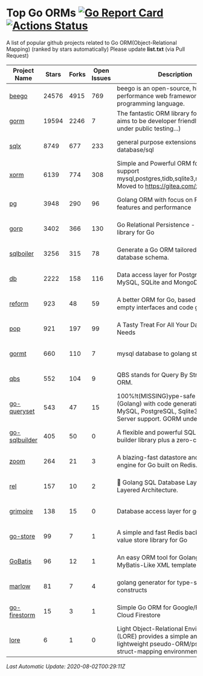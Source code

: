 # Top Go ORMs [![Go Report Card](https://goreportcard.com/badge/github.com/d-tsuji/awesome-go-orms)](https://goreportcard.com/report/github.com/d-tsuji/awesome-go-orms) [![Actions Status](https://github.com/d-tsuji/awesome-go-orms/workflows/CI/badge.svg)](https://github.com/d-tsuji/awesome-go-orms/actions)
A list of popular github projects related to Go ORM(Object-Relational Mapping) (ranked by stars automatically)
Please update **list.txt** (via Pull Request)

| Project Name | Stars | Forks | Open Issues | Description | Last Update |
| ------------ | ----- | ----- | ----------- | ----------- | ----------- |
| [beego](https://github.com/astaxie/beego) | 24576 | 4915 | 769 | beego is an open-source, high-performance web framework for the Go programming language. | 2020-08-01 21:24:25 |
| [gorm](https://github.com/go-gorm/gorm) | 19594 | 2246 | 7 | The fantastic ORM library for Golang, aims to be developer friendly (v2 is under public testing...) | 2020-08-02 00:24:05 |
| [sqlx](https://github.com/jmoiron/sqlx) | 8749 | 677 | 233 | general purpose extensions to golang's database/sql | 2020-08-01 23:07:28 |
| [xorm](https://github.com/go-xorm/xorm) | 6139 | 774 | 308 | Simple and Powerful ORM for Go, support mysql,postgres,tidb,sqlite3,mssql,oracle, Moved to https://gitea.com/xorm/xorm | 2020-08-01 08:06:48 |
| [pg](https://github.com/go-pg/pg) | 3948 | 290 | 96 | Golang ORM with focus on PostgreSQL features and performance | 2020-08-01 13:12:33 |
| [gorp](https://github.com/go-gorp/gorp) | 3402 | 366 | 130 | Go Relational Persistence - an ORM-ish library for Go | 2020-07-30 04:31:18 |
| [sqlboiler](https://github.com/volatiletech/sqlboiler) | 3256 | 315 | 78 | Generate a Go ORM tailored to your database schema. | 2020-08-01 19:23:47 |
| [db](https://github.com/upper/db) | 2222 | 158 | 116 | Data access layer for PostgreSQL, MySQL, SQLite and MongoDB. | 2020-07-30 05:55:40 |
| [reform](https://github.com/go-reform/reform) | 923 | 48 | 59 | A better ORM for Go, based on non-empty interfaces and code generation. | 2020-08-01 20:51:12 |
| [pop](https://github.com/gobuffalo/pop) | 921 | 197 | 99 | A Tasty Treat For All Your Database Needs | 2020-07-28 09:38:20 |
| [gormt](https://github.com/xxjwxc/gormt) | 660 | 110 | 7 | mysql database to golang struct | 2020-07-31 11:14:44 |
| [qbs](https://github.com/coocood/qbs) | 552 | 104 | 9 | QBS stands for Query By Struct. A Go ORM. | 2020-07-17 14:21:17 |
| [go-queryset](https://github.com/jirfag/go-queryset) | 543 | 47 | 15 | 100%!t(MISSING)ype-safe ORM for Go (Golang) with code generation and MySQL, PostgreSQL, Sqlite3, SQL Server support. GORM under the hood. | 2020-07-31 16:13:09 |
| [go-sqlbuilder](https://github.com/huandu/go-sqlbuilder) | 405 | 50 | 0 | A flexible and powerful SQL string builder library plus a zero-config ORM. | 2020-07-30 11:51:39 |
| [zoom](https://github.com/albrow/zoom) | 264 | 21 | 3 | A blazing-fast datastore and querying engine for Go built on Redis. | 2020-07-25 20:49:07 |
| [rel](https://github.com/Fs02/rel) | 157 | 10 | 2 | :school_satchel: Golang SQL Database Layer for Layered Architecture. | 2020-08-01 16:55:30 |
| [grimoire](https://github.com/Fs02/grimoire) | 138 | 15 | 0 | Database access layer for golang | 2020-07-27 09:32:31 |
| [go-store](https://github.com/gosuri/go-store) | 99 | 7 | 1 | A simple and fast Redis backed key-value store library for Go | 2020-07-23 22:23:40 |
| [GoBatis](https://github.com/runner-mei/GoBatis) | 96 | 12 | 1 | An easy ORM tool for Golang, support MyBatis-Like XML template SQL | 2020-07-24 07:26:49 |
| [marlow](https://github.com/dadleyy/marlow) | 81 | 7 | 4 | golang generator for type-safe sql api constructs | 2020-07-27 12:31:44 |
| [go-firestorm](https://github.com/jschoedt/go-firestorm) | 15 | 3 | 1 | Simple Go ORM for Google/Firebase Cloud Firestore | 2020-07-28 20:52:09 |
| [lore](https://github.com/abrahambotros/lore) | 6 | 1 | 0 | Light Object-Relational Environment (LORE) provides a simple and lightweight pseudo-ORM/pseudo-struct-mapping environment for Go | 2020-07-01 08:56:52 |

*Last Automatic Update: 2020-08-02T00:29:11Z*